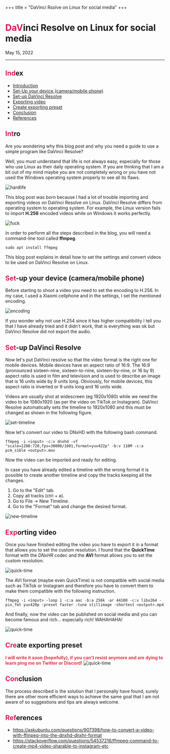+++
title =  "DaVinci Rsolve on Linux for social media"
+++

<h1> <span style="color: #da1953">DaV</span>inci Resolve on Linux for social media</h1>

May 15, 2022

---

<h2> <span style="color:#da1953">Ind</span>ex </h2>

- [Introduction](#INTRO)
- [Set-Up your device (camera/mobile phone)](#PRE)
- [Set-up DaVinci Resolve](#SET)
- [Exporting video](#EXP)
- [Create exporting preset](#PRESET)
- [Conclusion](#CON)
- [References](#REF)

<h2 id=INTRO> <span style="color:#da1953">Int</span>ro </h2>

Are you wondering why this blog post and why you need a guide to use a simple program like DaVinci Resolve?

Well, you must understand that life is not always easy, especially for those who use Linux as their daily operating system. If you are thinking that I am a bit out of my mind maybe you are not completely wrong or you have not used the Windows operating system properly to see all its flaws.

![hardlife](/davinciresolveonlinuxforsocialmedia/hardlife.jpg)

This blog post was born because I had a lot of trouble importing and exporting videos on DaVinci Resolve on Linux. DaVinci Resolve differs from operating system to operating system. For example, the Linux version fails to import **H.256** encoded videos while on Windows it works perfectly.

![fuck](/davinciresolveonlinuxforsocialmedia/fuck.jpg)

In order to perform all the steps described in the blog, you will need a command-line tool called **ffmpeg**.

`sudo apt install ffmpeg`


This blog post explains in detail how to set the settings and convert videos to be used on DaVinci Resolve on Linux.

<h2 id=PRE> <span style="color:#da1953">Set</span>-up your device (camera/mobile phone) </h2>

Before starting to shoot a video you need to set the encoding to H.256. In my case, I used a Xiaomi cellphone and in the settings, I set the mentioned encoding.

![encoding](/davinciresolveonlinuxforsocialmedia/camera-encoding.jpg)

If you wonder why not use H.254 since it has higher compatibility I tell you that I have already tried and it didn't work, that is everything was ok but DaVinci Resolve did not export the audio.

<h2 id=SET> <span style="color:#da1953">Set</span>-up DaVinci Resolve</h2>

Now let's put DaVinci resolve so that the video format is the right one for mobile devices. Mobile devices have an aspect ratio of 16:9. The 16:9 (pronounced sixteen-nine, sixteen-to-nine, sixteen-by-nine, or 16 by 9) aspect ratio is used in film and television and is used to describe an image that is 16 units wide by 9 units long. Obviously, for mobile devices, this aspect ratio is inverted or 9 units long and 16 units wide.

Videos are usually shot at widescreen (eg 1920x1080) while we need the video to be 1080x1920 (as per the video on TikTok or Instagram). DaVinci Resolve automatically sets the timeline to 1920x1080 and this must be changed as shown in the following figure.


![set-timeline](/davinciresolveonlinuxforsocialmedia/set-timeline.png)

Now let's convert our video to DNxHD with the following bash command.

`ffmpeg -i <input> -c:v dnxhd -vf "scale=1280:720,fps=30000/1001,format=yuv422p" -b:v 110M -c:a pcm_s16le <output>.mov`

Now the video can be imported and ready for editing.

In case you have already edited a timeline with the wrong format it is possible to create another timeline and copy the tracks keeping all the changes.

1. Go to the "Edit" tab.
2. Copy all tracks (ctrl + a).
3. Go to File -> New Timeline.
4. Go to the "Format" tab and change the desired format.

![new-timeline](/davinciresolveonlinuxforsocialmedia/new-timeline.png)

<h2 id=EXP> <span style="color:#da1953">Exp</span>orting video</h2>

Once you have finished editing the video you have to export it in a format that allows you to set the custom resolution. I found that the **QuickTime** format with the *DNxHR* codec and the **AVI** format allows you to set the custom resolution. 

![quick-time](/davinciresolveonlinuxforsocialmedia/quick-time.png)

The AVI format (maybe even QuickTime) is not compatible with social media such as TikTok or Instagram and therefore you have to convert them to make them compatible with the following instruction.

`ffmpeg -i <input> -loop 1 -c:a aac -b:a 256k -ar 44100 -c:v libx264 -pix_fmt yuv420p -preset faster -tune stillimage -shortest <output>.mp4`

And finally, now the video can be published on social media and you can become famous and rich... especially rich! WAHAHAHA!

![quick-time](/davinciresolveonlinuxforsocialmedia/money.jpg)

<h2 id=PRESET> <span style="color:#da1953">Cre</span>ate exporting preset</h2>

<span style="color:#dc3545">**I will write it soon (hopefully), if you can't resist anymore and are dying to learn ping me on Twitter or Discord!**</span>
![quick-time](/davinciresolveonlinuxforsocialmedia/yes.png)

<h2 id=CON> <span style="color:#da1953">Con</span>clusion</h2>

The process described is the solution that I personally have found, surely there are other more efficient ways to achieve the same goal that I am not aware of so suggestions and tips are always welcome.

<h2 id=REF> <span style="color:#da1953">Ref</span>erences</h2>

- https://askubuntu.com/questions/907398/how-to-convert-a-video-with-ffmpeg-into-the-dnxhd-dnxhr-format
- https://stackoverflow.com/questions/54537216/ffmpeg-command-to-create-mp4-video-sharable-to-instagram-etc

